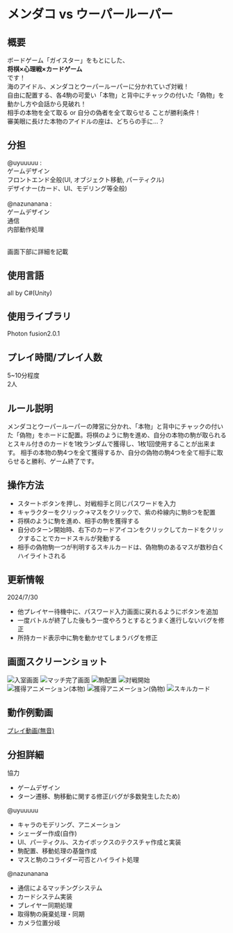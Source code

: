 # メンダコ vs ウーパールーパー

## 概要
ボードゲーム「ガイスター」をもとにした、<br>
<strong>将棋×心理戦×カードゲーム</strong><br>
です！<br>
海のアイドル、メンダコとウーパールーパーに分かれていざ対戦！<br>
自由に配置する、各4駒の可愛い「本物」と背中にチャックの付いた「偽物」を
動かし方や会話から見破れ！<br>
相手の本物を全て取る or 自分の偽者を全て取らせる ことが勝利条件！<br>
審美眼に長けた本物のアイドルの座は、どちらの手に...？


## 分担
@uyuuuuu : <br>
ゲームデザイン<br>
フロントエンド全般(UI, オブジェクト移動, パーティクル)<br>
デザイナー(カード、UI、モデリング等全般)<br><br>
@nazunanana : <br>
ゲームデザイン<br>
通信<br>
内部動作処理<br>

<br>画面下部に詳細を記載

## 使用言語
all by C#(Unity)

## 使用ライブラリ
Photon fusion2.0.1

## プレイ時間/プレイ人数
5~10分程度<br>
2人

## ルール説明
メンダコとウーパールーパーの陣営に分かれ、「本物」と背中にチャックの付いた「偽物」をホードに配置。将棋のように駒を進め、自分の本物の駒が取られるとスキル付きのカードを1枚ランダムで獲得し、1枚1回使用することが出来ます。
相手の本物の駒4つを全て獲得するか、自分の偽物の駒4つを全て相手に取らせると勝利、ゲーム終了です。

## 操作方法
- スタートボタンを押し、対戦相手と同じパスワードを入力
- キャラクターをクリック→マスをクリックで、紫の枠線内に駒8つを配置
- 将棋のように駒を進め、相手の駒を獲得する
- 自分のターン開始時、右下のカードアイコンをクリックしてカードをクリックすることでカードスキルが発動する
- 相手の偽物駒一つが判明するスキルカードは、偽物駒のあるマスが数秒白くハイライトされる

## 更新情報
2024/7/30
- 他プレイヤー待機中に、パスワード入力画面に戻れるようにボタンを追加
- 一度バトルが終了した後もう一度やろうとするとうまく進行しないバグを修正
- 所持カード表示中に駒を動かせてしまうバグを修正

## 画面スクリーンショット
![入室画面](./img/pic_1.png)
![マッチ完了画面](./img/pic_2.png)
![駒配置](./img/pic_3.png)
![対戦開始](./img/pic_5.png)
![獲得アニメーション(本物)](./img/pic_7.png)
![獲得アニメーション(偽物)](./img/pic_9.png)
![スキルカード](./img/pic_10.png)

## 動作例動画
[プレイ動画(無音)](https://drive.google.com/file/d/1AM2C2TA3CRL0S4l8SOmQv6y9sXNO4xEb/view?usp=sharing)

## 分担詳細
協力
- ゲームデザイン
- ターン遷移、駒移動に関する修正(バグが多数発生したため)

@uyuuuuu
- キャラのモデリング、アニメーション
- シェーダー作成(自作)
- UI、パーティクル、スカイボックスのテクスチャ作成と実装
- 駒配置、移動処理の基盤作成
- マスと駒のコライダー可否とハイライト処理

@nazunanana
- 通信によるマッチングシステム
- カードシステム実装
- プレイヤー同期処理
- 取得駒の廃棄処理・同期
- カメラ位置分岐
